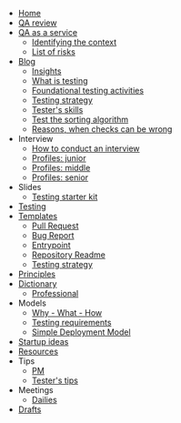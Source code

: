 <!-- docs/_sidebar.md -->

* [Home](/)
* [QA review](qa-review/review.md)
* [QA as a service](qa-review/qa-as-a-service.md)
  * [Identifying the context](qa-review/identifying-the-context.md)
  * [List of risks](qa-review/list-of-risks.md)
* [Blog](blog/readme.md)
  * [Insights](blog/insights.md)
  * [What is testing](blog/what-is-testing.md)
  * [Foundational testing activities](blog/foundational-testing-activities.md)
  * [Testing strategy](blog/testing-strategy.md)
  * [Tester's skills](blog/testers-skills.md)
  * [Test the sorting algorithm](blog/test-the-sorting-algorithm.md)
  * [Reasons, when checks can be wrong](blog/reasons-checks-can-be-wrong.md)
* Interview
  * [How to conduct an interview](interview/how-to-conduct-an-interview.md)
  * [Profiles: junior](interview/profiles/junior.md)
  * [Profiles: middle](interview/profiles/middle.md)
  * [Profiles: senior](interview/profiles/senior.md)
* Slides
  * [Testing starter kit](slides/testing-starter-kit.md)
* [Testing](testing.md)
* [Templates](templates.md)
    * [Pull Request](templates/pull-request.md)
    * [Bug Report](templates/bug-report.md)
    * [Entrypoint](templates/entrypoint.md)
    * [Repository Readme](templates/repo-readme.md)
    * [Testing strategy](templates/testing-strategy.md)
* [Principles](/principles/first.md)
* [Dictionary](dictionary/dictionary.md)
  * [Professional](dictionary/professional.md)
* Models
  * [Why - What - How](models/why-what-how.md)
  * [Testing requirements](models/testing-requirements.md)
  * [Simple Deployment Model](models/simple-deployment-model.md)
* [Startup ideas](startup-ideas/ideas.md)
* [Resources](resources.md)
* Tips
  * [PM](tips/project-management-tips.md.md)
  * [Tester's tips](tips/testers-tips.md)
*  Meetings
   *  [Dailies](meetings/dailies.md)
* [Drafts](drafts.md)
